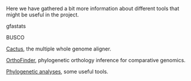 Here we have gathered a bit more information about different tools that might be useful in the project. 

gfastats

BUSCO

[Cactus](cactus.md), the multiple whole genome aligner. 

[OrthoFinder](OrthoFinder.md), phylogenetic orthology inference for comparative genomics.

[Phylogenetic analyses](Phylogenetic_analyses.md), some useful tools.
